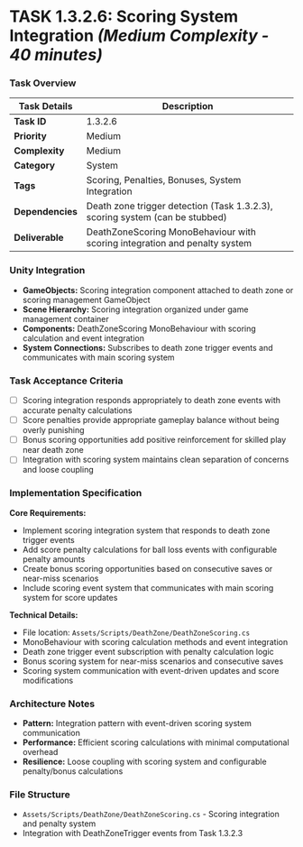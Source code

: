# **TASK 1.3.2.6: Scoring System Integration** *(Medium Complexity - 40 minutes)*

### **Task Overview**

| Task Details | Description |
| --- | --- |
| **Task ID** | 1.3.2.6 |
| **Priority** | Medium |
| **Complexity** | Medium |
| **Category** | System |
| **Tags** | Scoring, Penalties, Bonuses, System Integration |
| **Dependencies** | Death zone trigger detection (Task 1.3.2.3), scoring system (can be stubbed) |
| **Deliverable** | DeathZoneScoring MonoBehaviour with scoring integration and penalty system |

### **Unity Integration**

- **GameObjects:** Scoring integration component attached to death zone or scoring management GameObject
- **Scene Hierarchy:** Scoring integration organized under game management container
- **Components:** DeathZoneScoring MonoBehaviour with scoring calculation and event integration
- **System Connections:** Subscribes to death zone trigger events and communicates with main scoring system

### **Task Acceptance Criteria**

- [ ] Scoring integration responds appropriately to death zone events with accurate penalty calculations
- [ ] Score penalties provide appropriate gameplay balance without being overly punishing
- [ ] Bonus scoring opportunities add positive reinforcement for skilled play near death zone
- [ ] Integration with scoring system maintains clean separation of concerns and loose coupling

### **Implementation Specification**

**Core Requirements:**
- Implement scoring integration system that responds to death zone trigger events
- Add score penalty calculations for ball loss events with configurable penalty amounts
- Create bonus scoring opportunities based on consecutive saves or near-miss scenarios
- Include scoring event system that communicates with main scoring system for score updates

**Technical Details:**
- File location: `Assets/Scripts/DeathZone/DeathZoneScoring.cs`
- MonoBehaviour with scoring calculation methods and event integration
- Death zone trigger event subscription with penalty calculation logic
- Bonus scoring system for near-miss scenarios and consecutive saves
- Scoring system communication with event-driven updates and score modifications

### **Architecture Notes**

- **Pattern:** Integration pattern with event-driven scoring system communication
- **Performance:** Efficient scoring calculations with minimal computational overhead
- **Resilience:** Loose coupling with scoring system and configurable penalty/bonus calculations

### **File Structure**

- `Assets/Scripts/DeathZone/DeathZoneScoring.cs` - Scoring integration and penalty system
- Integration with DeathZoneTrigger events from Task 1.3.2.3